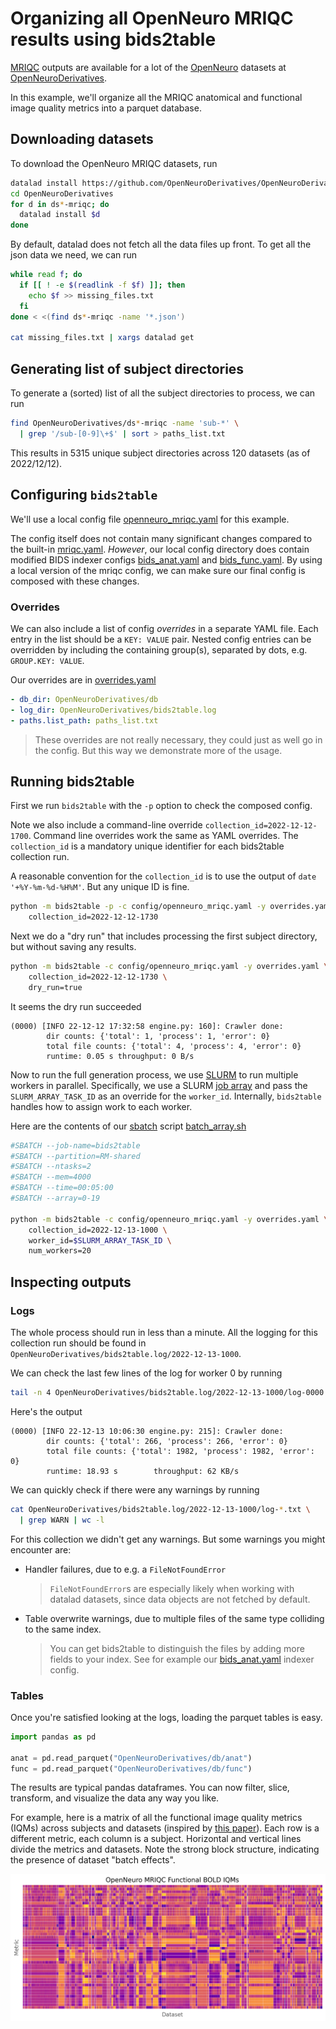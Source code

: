 # Organizing all OpenNeuro MRIQC results using bids2table

[MRIQC](https://github.com/nipreps/mriqc) outputs are available for a lot of the [OpenNeuro](https://openneuro.org/) datasets at [OpenNeuroDerivatives](https://github.com/OpenNeuroDerivatives).

In this example, we'll organize all the MRIQC anatomical and functional image quality metrics into a parquet database.

## Downloading datasets

To download the OpenNeuro MRIQC datasets, run

```sh
datalad install https://github.com/OpenNeuroDerivatives/OpenNeuroDerivatives.git
cd OpenNeuroDerivatives
for d in ds*-mriqc; do
  datalad install $d
done
```

By default, datalad does not fetch all the data files up front. To get all the json data we need, we can run

```sh
while read f; do
  if [[ ! -e $(readlink -f $f) ]]; then
    echo $f >> missing_files.txt
  fi
done < <(find ds*-mriqc -name '*.json')

cat missing_files.txt | xargs datalad get
```

## Generating list of subject directories

To generate a (sorted) list of all the subject directories to process, we can run

```sh
find OpenNeuroDerivatives/ds*-mriqc -name 'sub-*' \
  | grep '/sub-[0-9]\+$' | sort > paths_list.txt
```

This results in 5315 unique subject directories across 120 datasets (as of 2022/12/12).

## Configuring `bids2table`

We'll use a local config file [openneuro_mriqc.yaml](config/openneuro_mriqc.yaml) for this example.

The config itself does not contain many significant changes compared to the built-in [mriqc.yaml](../../bids2table/config/mriqc.yaml). *However*, our local config directory does contain modified BIDS indexer configs [bids_anat.yaml](config/tables/indexer/bids_anat.yaml) and [bids_func.yaml](config/tables/indexer/bids_func.yaml). By using a local version of the mriqc config, we can make sure our final config is composed with these changes.

### Overrides

We can also include a list of config *overrides* in a separate YAML file. Each entry in the list should be a `KEY: VALUE` pair. Nested config entries can be overridden by including the containing group(s), separated by dots, e.g. `GROUP.KEY: VALUE`.

Our overrides are in [overrides.yaml](overrides.yaml)

```yaml
- db_dir: OpenNeuroDerivatives/db
- log_dir: OpenNeuroDerivatives/bids2table.log
- paths.list_path: paths_list.txt
```

> These overrides are not really necessary, they could just as well go in the config. But this way we demonstrate more of the usage.

## Running bids2table

First we run `bids2table` with the `-p` option to check the composed config.

Note we also include a command-line override `collection_id=2022-12-12-1700`. Command line overrides work the same as YAML overrides. The `collection_id` is a mandatory unique identifier for each bids2table collection run.

A reasonable convention for the `collection_id` is to use the output of `date '+%Y-%m-%d-%H%M'`. But any unique ID is fine.

```sh
python -m bids2table -p -c config/openneuro_mriqc.yaml -y overrides.yaml \
    collection_id=2022-12-12-1730
```

Next we do a "dry run" that includes processing the first subject directory, but without saving any results.

```sh
python -m bids2table -c config/openneuro_mriqc.yaml -y overrides.yaml \
    collection_id=2022-12-12-1730 \
    dry_run=true
```

It seems the dry run succeeded

```
(0000) [INFO 22-12-12 17:32:58 engine.py: 160]: Crawler done:
        dir counts: {'total': 1, 'process': 1, 'error': 0}
        total file counts: {'total': 4, 'process': 4, 'error': 0}
        runtime: 0.05 s throughput: 0 B/s
```

Now to run the full generation process, we use [SLURM](https://slurm.schedmd.com/) to run multiple workers in parallel. Specifically, we use a SLURM [job array](https://slurm.schedmd.com/job_array.html) and pass the `SLURM_ARRAY_TASK_ID` as an override for the `worker_id`. Internally, `bids2table` handles how to assign work to each worker.

Here are the contents of our [sbatch](https://slurm.schedmd.com/sbatch.html) script [batch_array.sh](batch_array.sh)

```sh
#SBATCH --job-name=bids2table
#SBATCH --partition=RM-shared
#SBATCH --ntasks=2
#SBATCH --mem=4000
#SBATCH --time=00:05:00
#SBATCH --array=0-19

python -m bids2table -c config/openneuro_mriqc.yaml -y overrides.yaml \
    collection_id=2022-12-13-1000 \
    worker_id=$SLURM_ARRAY_TASK_ID \
    num_workers=20
```

## Inspecting outputs

### Logs

The whole process should run in less than a minute. All the logging for this collection run should be found in `OpenNeuroDerivatives/bids2table.log/2022-12-13-1000`.

We can check the last few lines of the log for worker 0 by running

```sh
tail -n 4 OpenNeuroDerivatives/bids2table.log/2022-12-13-1000/log-0000.txt
```

Here's the output

```
(0000) [INFO 22-12-13 10:06:30 engine.py: 215]: Crawler done:
        dir counts: {'total': 266, 'process': 266, 'error': 0}
        total file counts: {'total': 1982, 'process': 1982, 'error': 0}
        runtime: 18.93 s        throughput: 62 KB/s
```

We can quickly check if there were any warnings by running

```sh
cat OpenNeuroDerivatives/bids2table.log/2022-12-13-1000/log-*.txt \
  | grep WARN | wc -l
```

For this collection we didn't get any warnings. But some warnings you might encounter are:

- Handler failures, due to e.g. a `FileNotFoundError`

  > `FileNotFoundError`s are especially likely when working with datalad datasets, since data objects are not fetched by default.

- Table overwrite warnings, due to multiple files of the same type colliding to the same index.

  > You can get bids2table to distinguish the files by adding more fields to your index. See for example our [bids_anat.yaml](config/tables/indexer/bids_anat.yaml) indexer config.


### Tables

Once you're satisfied looking at the logs, loading the parquet tables is easy.

```python
import pandas as pd

anat = pd.read_parquet("OpenNeuroDerivatives/db/anat")
func = pd.read_parquet("OpenNeuroDerivatives/db/func")
```

The results are typical pandas dataframes. You can now filter, slice, transform, and visualize the data any way you like.

For example, here is a matrix of all the functional image quality metrics (IQMs) across subjects and datasets (inspired by [this paper](https://www.biorxiv.org/content/10.1101/111294v3)). Each row is a different metric, each column is a subject. Horizontal and vertical lines divide the metrics and datasets. Note the strong block structure, indicating the presence of dataset "batch effects".

![MRIQC functional IQMs](figures/openneuro_mriqc_func_bold_iqms.png)
